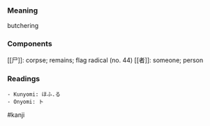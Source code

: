 ### Meaning

butchering

### Components

[[尸]]: corpse; remains; flag radical (no. 44) [[者]]: someone; person

### Readings

```
- Kunyomi: ほふ.る
- Onyomi: ト
```

#kanji